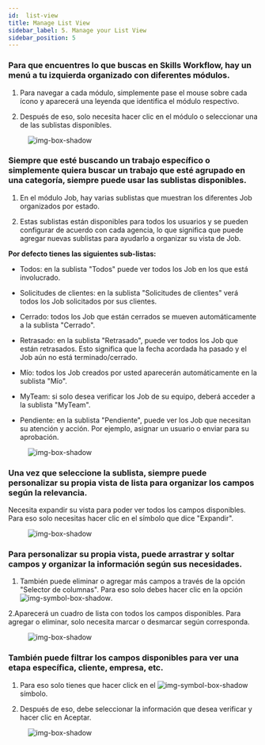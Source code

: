 ```yaml
---
id:  list-view
title: Manage List View
sidebar_label: 5. Manage your List View
sidebar_position: 5
---
```


### Para que encuentres lo que buscas en Skills Workflow, hay un menú a tu izquierda organizado con diferentes módulos.

1. Para navegar a cada módulo, simplemente pase el mouse sobre cada ícono y aparecerá una leyenda que identifica el módulo respectivo.

2. Después de eso, solo necesita hacer clic en el módulo o seleccionar una de las sublistas disponibles.

<figure>

![img-box-shadow](/img/university/project-management/project-management-lesson5-1.png)
<figcaption></figcaption>
</figure>

### Siempre que esté buscando un trabajo específico o simplemente quiera buscar un trabajo que esté agrupado en una categoría, siempre puede usar las sublistas disponibles.

1. En el módulo Job, hay varias sublistas que muestran los diferentes Job organizados por estado.

2. Estas sublistas están disponibles para todos los usuarios y se pueden configurar de acuerdo con cada agencia, lo que significa que puede agregar nuevas sublistas para ayudarlo a organizar su vista de Job.

**Por defecto tienes las siguientes sub-listas:**

- Todos: en la sublista "Todos" puede ver todos los Job en los que está involucrado.

- Solicitudes de clientes: en la sublista "Solicitudes de clientes" verá todos los Job solicitados por sus clientes.

- Cerrado: todos los Job que están cerrados se mueven automáticamente a la sublista "Cerrado".

- Retrasado: en la sublista "Retrasado", puede ver todos los Job que están retrasados. Esto significa que la fecha acordada ha pasado y el Job aún no está terminado/cerrado.

- Mío: todos los Job creados por usted aparecerán automáticamente en la sublista "Mío".

- MyTeam: si solo desea verificar los Job de su equipo, deberá acceder a la sublista "MyTeam".

- Pendiente: en la sublista "Pendiente", puede ver los Job que necesitan su atención y acción. Por ejemplo, asignar un usuario o enviar para su aprobación.

<figure>

![img-box-shadow](/img/university/project-management/project-management-lesson5-2.png)
<figcaption></figcaption>
</figure>


### Una vez que seleccione la sublista, siempre puede personalizar su propia vista de lista para organizar los campos según la relevancia.

Necesita expandir su vista para poder ver todos los campos disponibles. Para eso solo necesitas hacer clic en el símbolo que dice "Expandir".

<figure>

![img-box-shadow](/img/university/project-management/project-management-lesson5-3.png)
<figcaption></figcaption>
</figure>


### Para personalizar su propia vista, puede arrastrar y soltar campos y organizar la información según sus necesidades.

1. También puede eliminar o agregar más campos a través de la opción "Selector de columnas". Para eso solo debes hacer clic en la opción ![img-symbol-box-shadow](/img/university/project-management/project-management-lesson5-symbol-1.png).

2.Aparecerá un cuadro de lista con todos los campos disponibles. Para agregar o eliminar, solo necesita marcar o desmarcar según corresponda.

<figure>

![img-box-shadow](/img/university/project-management/project-management-lesson5-4.png)
<figcaption></figcaption>
</figure>


### También puede filtrar los campos disponibles para ver una etapa específica, cliente, empresa, etc.

1. Para eso solo tienes que hacer click en el ![img-symbol-box-shadow](/img/university/project-management/project-management-lesson5-symbol-2.png) símbolo.

2. Después de eso, debe seleccionar la información que desea verificar y hacer clic en Aceptar.

<figure>

![img-box-shadow](/img/university/project-management/project-management-lesson5-5.png)
<figcaption></figcaption>
</figure>
